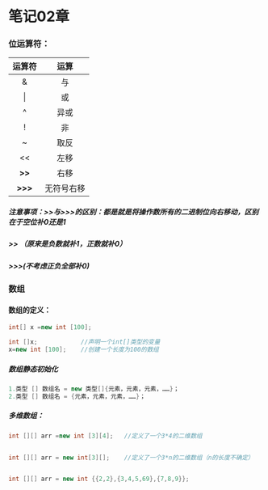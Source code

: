 # 笔记02章



### 位运算符：

| 运算符  |    运算    |
| :-----: | :--------: |
|    &    |     与     |
|   \|    |     或     |
|    ^    |    异或    |
|    !    |     非     |
|    ~    |    取反    |
|   <<    |    左移    |
| **>>**  |    右移    |
| **>>>** | 无符号右移 |



##### 注意事项：>>与>>>的区别：都是就是将操作数所有的二进制位向右移动，区别在于空位补0还是1  

#####  >> （原来是负数就补1，正数就补0）

##### >>>(不考虑正负全部补0)

### 数组

#### 数组的定义：

```java
int[] x =new int [100];
```

```java
int []x;			//声明一个int[]类型的变量
x=new int [100];	//创建一个长度为100的数组
```

##### 数组静态初始化

```Java
1.类型 [] 数组名 = new 类型[]{元素，元素，元素，……}；
2.类型 [] 数组名 = {元素，元素，元素，……}；
```

##### 多维数组：

```java
int [][] arr =new int [3][4];	//定义了一个3*4的二维数组


int [][] arr = new int[3][];	//定义了一个3*n的二维数组（n的长度不确定）


int [][] arr = new int {{2,2},{3,4,5,69},{7,8,9}};
```

